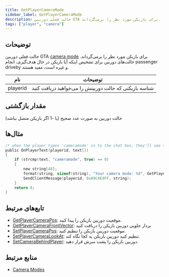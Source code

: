 ```yaml
---
title: GetPlayerCameraMode
sidebar_label: GetPlayerCameraMode
description: حالت فعلی دوربین GTA برای بازیکن مورد نظر را برمی‌گرداند.
tags: ["player", "camera"]
---
```


## توضیحات

حالت فعلی دوربین GTA [camera mode](../resources/cameramodes) برای بازیکن مورد نظر را برمی‌گرداند. حالت‌های دوربین برای تشخیص اینکه آیا بازیکن در حال هدف‌گیری، انجام passenger driveby و غیره است، مفید هستند.

| نام      | توضیحات                                     |
| -------- | ------------------------------------------ |
| playerid | شناسه بازیکنی که حالت دوربینش را می‌خواهید دریافت کنید |

## مقدار بازگشتی

حالت دوربین به صورت عدد صحیح (یا -1 اگر بازیکن متصل نباشد)

## مثال‌ها

```c
/* when the player types 'cameramode' in to the chat box, they'll see this. */
public OnPlayerText(playerid, text[])
{
    if (strcmp(text, "cameramode", true) == 0)
    {
        new string[48];
        format(string, sizeof(string), "Your camera mode: %d", GetPlayerCameraMode(playerid));
        SendClientMessage(playerid, 0xA9C4E4FF, string);
    }
    return 0;
}
```

## تابع‌های مرتبط

- [GetPlayerCameraPos](GetPlayerCameraPos): موقعیت دوربین بازیکن را پیدا کنید.
- [GetPlayerCameraFrontVector](GetPlayerCameraFrontVector): بردار جلویی دوربین بازیکن را دریافت کنید
- [SetPlayerCameraPos](SetPlayerCameraPos): موقعیت دوربین بازیکن را تنظیم کنید.
- [SetPlayerCameraLookAt](SetPlayerCameraLookAt): تنظیم کنید دوربین بازیکن به کجا نگاه کند.
- [SetCameraBehindPlayer](SetCameraBehindPlayer): دوربین بازیکن را پشت سرش قرار دهید.

## منابع مرتبط

- [Camera Modes](../resources/cameramodes)